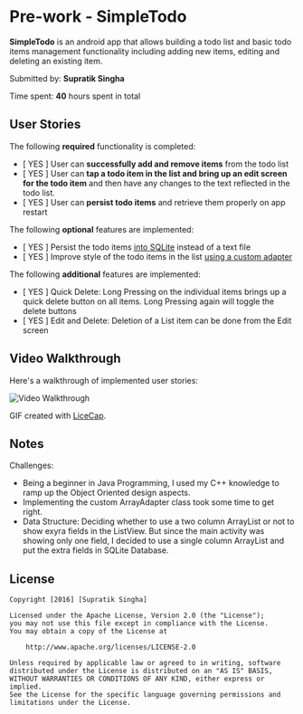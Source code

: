 # Pre-work - **SimpleTodo**

**SimpleTodo** is an android app that allows building a todo list and basic todo items management functionality including adding new items, editing and deleting an existing item.

Submitted by: **Supratik Singha**

Time spent: **40** hours spent in total

## User Stories

The following **required** functionality is completed:

* [ YES ] User can **successfully add and remove items** from the todo list
* [ YES ] User can **tap a todo item in the list and bring up an edit screen for the todo item** and then have any changes to the text reflected in the todo list.
* [ YES ] User can **persist todo items** and retrieve them properly on app restart

The following **optional** features are implemented:

* [ YES ] Persist the todo items [into SQLite](http://guides.codepath.com/android/Persisting-Data-to-the-Device#sqlite) instead of a text file
* [ YES ] Improve style of the todo items in the list [using a custom adapter](http://guides.codepath.com/android/Using-an-ArrayAdapter-with-ListView)

The following **additional** features are implemented:

* [ YES ] Quick Delete: Long Pressing on the individual items brings up a quick delete button on all items. Long Pressing again will toggle the delete buttons
* [ YES ] Edit and Delete: Deletion of a List item can be done from the Edit screen

## Video Walkthrough 

Here's a walkthrough of implemented user stories:

<img src='http://i.imgur.com/link/to/your/gif/file.gif' title='Video Walkthrough' width='' alt='Video Walkthrough' />

GIF created with [LiceCap](http://www.cockos.com/licecap/).

## Notes

Challenges:
- Being a beginner in Java Programming, I used my C++ knowledge to ramp up the Object Oriented design aspects.
- Implementing the custom ArrayAdapter class took some time to get right.
- Data Structure: Deciding whether to use a two column ArrayList or not to show exyra fields in the ListView. But since the main activity was showing only one field, I decided to use a single column ArrayList and put the extra fields in SQLite Database.

## License

    Copyright [2016] [Supratik Singha]

    Licensed under the Apache License, Version 2.0 (the "License");
    you may not use this file except in compliance with the License.
    You may obtain a copy of the License at

        http://www.apache.org/licenses/LICENSE-2.0

    Unless required by applicable law or agreed to in writing, software
    distributed under the License is distributed on an "AS IS" BASIS,
    WITHOUT WARRANTIES OR CONDITIONS OF ANY KIND, either express or implied.
    See the License for the specific language governing permissions and
    limitations under the License.